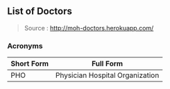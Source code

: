 ## List of Doctors

> Source : http://moh-doctors.herokuapp.com/

### Acronyms

| Short Form | Full Form                       |
| ---------- | ------------------------------- |
| PHO        | Physician Hospital Organization |
